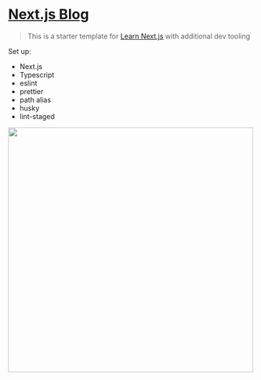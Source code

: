 # [Next.js Blog](https://nextjs-blog-ramirezjag00.vercel.app/)
> This is a starter template for [Learn Next.js](https://nextjs.org/learn) with additional dev tooling

Set up:
- Next.js
- Typescript
- eslint
- prettier
- path alias
- husky
- lint-staged

<img src="nextjs-basic-blog.gif" width="500" />
